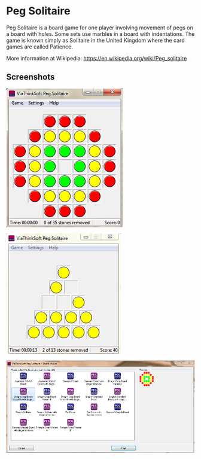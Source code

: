 
# Peg Solitaire

Peg Solitaire is a board game for one player involving movement of pegs on a board with holes. Some sets use marbles in a board with indentations. The game is known simply as Solitaire in the United Kingdom where the card games are called Patience.

More information at Wikipedia: https://en.wikipedia.org/wiki/Peg_solitaire

## Screenshots

![Command line tool](https://raw.githubusercontent.com/danielmarschall/jumper/master/Screenshot1.png)

![Command line tool](https://raw.githubusercontent.com/danielmarschall/jumper/master/Screenshot2.png)

![Command line tool](https://raw.githubusercontent.com/danielmarschall/jumper/master/Screenshot3.png)

